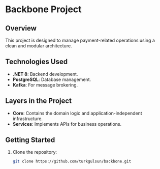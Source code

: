 # Backbone Project

## Overview
This project is designed to manage payment-related operations using a clean and modular architecture.

## Technologies Used
- **.NET 8**: Backend development.
- **PostgreSQL**: Database management.
- **Kafka**: For message brokering.

## Layers in the Project
- **Core**: Contains the domain logic and application-independent infrastructure.
- **Services**: Implements APIs for business operations.

## Getting Started
1. Clone the repository:
   ```bash
   git clone https://github.com/turkgulsun/backbone.git
